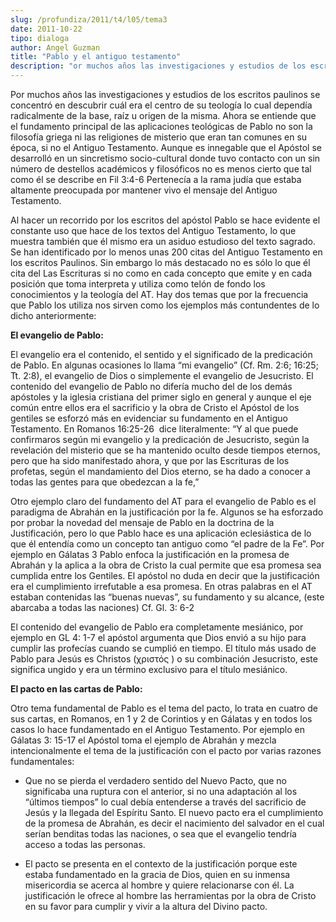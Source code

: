 ```yaml
---
slug: /profundiza/2011/t4/l05/tema3
date: 2011-10-22
tipo: dialoga
author: Angel Guzman
title: "Pablo y el antiguo testamento"
description: "or muchos años las investigaciones y estudios de los escritos paulinos se  concentró en descubrir cuál era el centro de su teología lo cual dependía  radicalmente de la base, raíz u origen de la misma. Ahora se entiende que el  fundamento principal de las aplicaciones teológic..."
---
```


Por muchos años las investigaciones y estudios de los escritos paulinos se concentró en descubrir cuál era el centro de su teología lo cual dependía radicalmente de la base, raíz u origen de la misma. Ahora se entiende que el fundamento principal de las aplicaciones teológicas de Pablo no son la filosofía griega ni las religiones de misterio que eran tan comunes en su época, si no el Antiguo Testamento. Aunque es innegable que el Apóstol se desarrolló en un sincretismo socio-cultural donde tuvo contacto con un sin número de destellos académicos y filosóficos no es menos cierto que tal como él se describe en Fil 3:4-6 Pertenecía a la rama judía que estaba altamente preocupada por mantener vivo el mensaje del Antiguo Testamento.

Al hacer un recorrido por los escritos del apóstol Pablo se hace evidente el constante uso que hace de los textos del Antiguo Testamento, lo que muestra también que él mismo era un asiduo estudioso del texto sagrado. Se han identificado por lo menos unas 200 citas del Antiguo Testamento en los escritos Paulinos. Sin embargo lo más destacado no es sólo lo que él cita del Las Escrituras si no como en cada concepto que emite y en cada posición que toma interpreta y utiliza como telón de fondo los conocimientos y la teología del AT. Hay dos temas que por la frecuencia que Pablo los utiliza nos sirven como los ejemplos más contundentes de lo dicho anteriormente:

**El evangelio de Pablo:**

El evangelio era el contenido, el sentido y el significado de la predicación de Pablo. En algunas ocasiones lo llama “mi evangelio” (Cf. Rm. 2:6; 16:25; Tt. 2:8), el evangelio de Dios o simplemente el evangelio de Jesucristo. El contenido del evangelio de Pablo no difería mucho del de los demás apóstoles y la iglesia cristiana del primer siglo en general y aunque el eje común entre ellos era el sacrificio y la obra de Cristo el Apóstol de los gentiles se esforzó más en evidenciar su fundamento en el Antiguo Testamento. En Romanos 16:25-26  dice literalmente: “Y al que puede confirmaros según mi evangelio y la predicación de Jesucristo, según la revelación del misterio que se ha mantenido oculto desde tiempos eternos, pero que ha sido manifestado ahora, y que por las Escrituras de los profetas, según el mandamiento del Dios eterno, se ha dado a conocer a todas las gentes para que obedezcan a la fe,”

Otro ejemplo claro del fundamento del AT para el evangelio de Pablo es el paradigma de Abrahán en la justificación por la fe. Algunos se ha esforzado por probar la novedad del mensaje de Pablo en la doctrina de la Justificación, pero lo que Pablo hace es una aplicación eclesiástica de lo que él entendía como un concepto tan antiguo como “el padre de la Fe”. Por ejemplo en Gálatas 3 Pablo enfoca la justificación en la promesa de Abrahán y la aplica a la obra de Cristo la cual permite que esa promesa sea cumplida entre los Gentiles. El apóstol no duda en decir que la justificación era el cumplimiento irrefutable a esa promesa. En otras palabras en el AT estaban contenidas las “buenas nuevas”, su fundamento y su alcance, (este abarcaba a todas las naciones) Cf. Gl. 3: 6-2

El contenido del evangelio de Pablo era completamente mesiánico, por ejemplo en GL 4: 1-7 el apóstol argumenta que Dios envió a su hijo para cumplir las profecías cuando se cumplió en tiempo. El título más usado de Pablo para Jesús es Christos (χριστός ) o su combinación Jesucristo, este significa ungido y era un término exclusivo para el título mesiánico.

**El pacto en las cartas de Pablo:**

Otro tema fundamental de Pablo es el tema del pacto, lo trata en cuatro de sus cartas, en Romanos, en 1 y 2 de Corintios y en Gálatas y en todos los casos lo hace fundamentado en el Antiguo Testamento. Por ejemplo en Gálatas 3: 15-17 el Apóstol toma el ejemplo de Abrahán y mezcla intencionalmente el tema de la justificación con el pacto por varias razones fundamentales:

-  Que no se pierda el verdadero sentido del Nuevo Pacto, que no significaba una ruptura con el anterior, si no una adaptación al los “últimos tiempos” lo cual debía entenderse a través del sacrificio de Jesús y la llegada del Espíritu Santo. El nuevo pacto era el cumplimiento de la promesa de Abrahán, es decir el nacimiento del salvador en el cual serían benditas todas las naciones, o sea que el evangelio tendría acceso a todas las personas.

-  El pacto se presenta en el contexto de la justificación porque este estaba fundamentado en la gracia de Dios, quien en su inmensa misericordia se acerca al hombre y quiere relacionarse con él. La justificación le ofrece al hombre las herramientas por la obra de Cristo en su favor para cumplir y vivir a la altura del Divino pacto.
